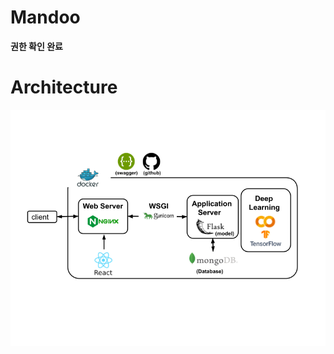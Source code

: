 # Mandoo

**권한 확인 완료**

# Architecture

<p align="center">
  <img src="mandoo_arch2.png">
  <br/>
</p>
